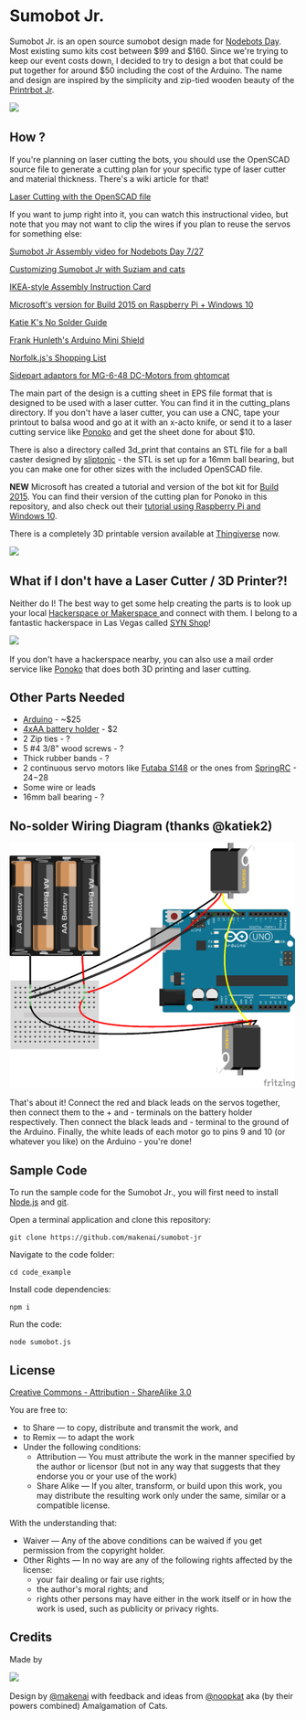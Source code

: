 # Sumobot Jr.

Sumobot Jr. is an open source sumobot design made for [Nodebots Day](http://nodebotsday.com). Most existing sumo kits cost between $99 and $160. Since we're trying to keep our event costs down, I decided to try to design a bot that could be put together for around $50 including the cost of the Arduino. The name and design are inspired by the simplicity and zip-tied wooden beauty of the [Printrbot Jr](http://printrbot.com/).

<img src="https://github.com/makenai/sumobot-jr/raw/master/assets/sumobotjr.png">

## How ?

If you're planning on laser cutting the bots, you should use the OpenSCAD source file to generate a cutting plan for your specific type of laser cutter and material thickness. There's a wiki article for that!

[Laser Cutting with the OpenSCAD file](https://github.com/makenai/sumobot-jr/wiki/Working-with-the-OpenSCAD-file)

If you want to jump right into it, you can watch this instructional video, but note that you may not want to clip the wires if you plan to reuse the servos for something else:

[Sumobot Jr Assembly video for Nodebots Day 7/27](http://www.youtube.com/watch?v=0Q3hrKUwxDM)

[Customizing Sumobot Jr with Suziam and cats](http://www.youtube.com/watch?v=BB0vihv9ylM)

[IKEA-style Assembly Instruction Card](http://makenai.github.io/sumobot-jr/sumobot-instructions.pdf)

[Microsoft's version for Build 2015 on Raspberry Pi + Windows 10](https://www.youtube.com/watch?v=aKCieb-Gf2g)

[Katie K's No Solder Guide](http://katiek2.github.io/sumobot-nosolder/)

[Frank Hunleth's Arduino Mini Shield](https://oshpark.com/shared_projects/TEsKZkdg)

[Norfolk.js's Shopping List](https://github.com/norfolkjs/general-info/wiki/Norfolk.js-SumoBot-Kits)

[Sidepart adaptors for MG-6-48 DC-Motors from ghtomcat](https://github.com/ghtomcat/sumobot)

The main part of the design is a cutting sheet in EPS file format that is designed to be used with a laser cutter. You can find it in the cutting_plans directory. If you don't have a laser cutter, you can use a CNC, tape your printout to balsa wood and go at it with an x-acto knife, or send it to a laser cutting service like [Ponoko](https://www.ponoko.com/) and get the sheet done for about $10.

There is also a directory called 3d_print that contains an STL file for a ball caster designed by [sliptonic](http://www.thingiverse.com/thing:13782) - the STL is set up for a 16mm ball bearing, but you can make one for other sizes with the included OpenSCAD file.

**NEW** Microsoft has created a tutorial and version of the bot kit for [Build 2015](http://www.buildwindows.com/). You can find their version of the cutting plan for Ponoko in this repository, and also check out their [tutorial using Raspberry Pi and Windows 10](http://microsoft.hackster.io/windowsiot/robot-kit).

There is a completely 3D printable version available at [Thingiverse](http://www.thingiverse.com/thing:357369) now.

[<img src="https://github.com/makenai/sumobot-jr/raw/master/assets/3dprintsumo.png">](http://www.thingiverse.com/thing:357369)

## What if I don't have a Laser Cutter / 3D Printer?!

Neither do I! The best way to get some help creating the parts is to look up your local [Hackerspace or Makerspace ](http://hackerspaces.org) and connect with them. I belong to a fantastic hackerspace in Las Vegas called [SYN Shop](http://synshop.org)!

[<img src="https://github.com/makenai/sumobot-jr/raw/master/assets/synshop.png">](http://synshop.org)

If you don't have a hackerspace nearby, you can also use a mail order service like [Ponoko](http://ponoko.com) that does both 3D printing and laser cutting.

## Other Parts Needed

+ [Arduino](https://www.pololu.com/product/2191) - ~$25
+ [4xAA battery holder](http://www.amazon.com/gp/product/B007Q2NR1O/ref=oh_aui_search_detailpage?ie=UTF8&amp;psc=1) - $2
+ 2 Zip ties - ?
+ 5 \#4 3/8" wood screws - ?
+ Thick rubber bands - ?
+ 2 continuous servo motors like [Futaba S148](http://www.pololu.com/catalog/product/536) or the ones from [SpringRC](http://www.pololu.com/product/1248) - $24-$28
+ Some wire or leads
+ 16mm ball bearing - ?

## No-solder Wiring Diagram (thanks @katiek2)

<img src=https://github.com/KatieK2/sumobot-nosolder/blob/gh-pages/sumobot.png width=500 />

That's about it! Connect the red and black leads on the servos together, then connect them to the + and - terminals on the battery holder respectively. Then connect the black leads and - terminal to the ground of the Arduino. Finally, the white leads of each motor go to pins 9 and 10 (or whatever you like) on the Arduino - you're done!

## Sample Code

To run the sample code for the Sumobot Jr., you will first need to install [Node.js](http://nodejs.org/) and [git](https://git-scm.com).

Open a terminal application and clone this repository:
```
git clone https://github.com/makenai/sumobot-jr
```

Navigate to the code folder:
```
cd code_example
```

Install code dependencies:

```
npm i
```

Run the code:

```
node sumobot.js
```

## License

[Creative Commons - Attribution - ShareAlike 3.0](http://creativecommons.org/licenses/by-sa/3.0/)

You are free to:

+ to Share — to copy, distribute and transmit the work, and
+ to Remix — to adapt the work
+ Under the following conditions:
    + Attribution — You must attribute the work in the manner specified by the author or licensor (but not in any way that suggests that they endorse you or your use of the work)
    + Share Alike — If you alter, transform, or build upon this work, you may distribute the resulting work only under the same, similar or a compatible license.

With the understanding that:

+ Waiver — Any of the above conditions can be waived if you get permission from the copyright holder.
+ Other Rights — In no way are any of the following rights affected by the license:
    + your fair dealing or fair use rights;
    + the author's moral rights; and
    + rights other persons may have either in the work itself or in how the work is used, such as publicity or privacy rights.

## Credits

Made by

<img src="https://github.com/makenai/sumobot-jr/raw/master/assets/amalgamation.png">

Design by [@makenai](http://twitter.com/makenai) with feedback and ideas from [@noopkat](http://twitter.com/noopkat) aka (by their powers combined) Amalgamation of Cats.
